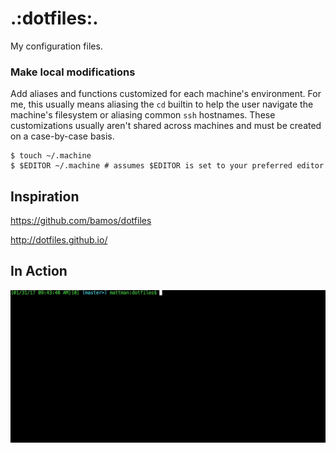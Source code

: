 # .:dotfiles:.
My configuration files.

### Make local modifications

Add aliases and functions customized for each machine's environment. For me, this usually means aliasing the `cd` builtin to help the user navigate the machine's filesystem or aliasing common `ssh` hostnames. These customizations usually aren't shared across machines and must be created on a case-by-case basis.

    $ touch ~/.machine
    $ $EDITOR ~/.machine # assumes $EDITOR is set to your preferred editor

## Inspiration

https://github.com/bamos/dotfiles

http://dotfiles.github.io/


## In Action

![img](https://raw.githubusercontent.com/themattman/dotfiles/master/how_to_use.gif)

